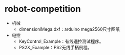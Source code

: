 # robot-competition



- 机械
  - dimensioniMega.dxf：arduino mega2560尺寸图纸
- 电控
  - KeyControl_Example：有线遥控测试程序。
  - PS2X_Example：PS2无线手柄例程。

